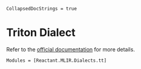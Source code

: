 ```@meta
CollapsedDocStrings = true
```

# Triton Dialect

Refer to the [official documentation](https://triton-lang.org/main/dialects/TritonDialect.html) for
more details.

```@autodocs
Modules = [Reactant.MLIR.Dialects.tt]
```
